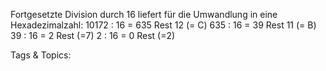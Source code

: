 Fortgesetzte Division durch 16 liefert für die Umwandlung in eine Hexadezimalzahl:
10172 : 16 = 635 Rest 12 (= C)
635 : 16 = 39 Rest 11 (= B)
39 : 16 = 2 Rest (=7)
2 : 16 = 0 Rest (=2)

   Tags & Topics:
   